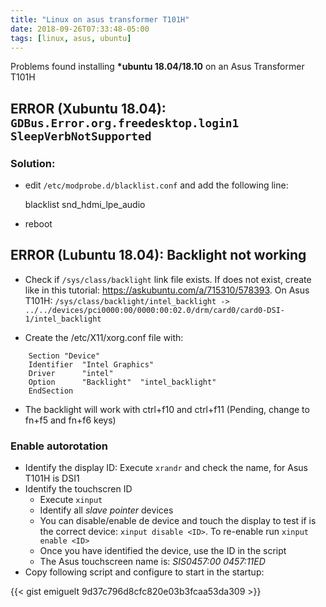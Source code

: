```yaml
---
title: "Linux on asus transformer T101H"
date: 2018-09-26T07:33:48-05:00
tags: [linux, asus, ubuntu]
---
```


Problems found installing  **\*ubuntu 18.04/18.10** on an Asus Transformer T101H

## ERROR (Xubuntu 18.04): ```GDBus.Error.org.freedesktop.login1 SleepVerbNotSupported```

### Solution: 

+ edit `/etc/modprobe.d/blacklist.conf` and add the following line:

    blacklist snd_hdmi_lpe_audio

* reboot

## ERROR (Lubuntu 18.04): Backlight not working

-  Check if `/sys/class/backlight` link file exists.
   If does not exist, create like in this tutorial: https://askubuntu.com/a/715310/578393.
   On Asus T101H: `/sys/class/backlight/intel_backlight -> ../../devices/pci0000:00/0000:00:02.0/drm/card0/card0-DSI-1/intel_backlight`

- Create the /etc/X11/xorg.conf file with:

```
    Section "Device"
    Identifier  "Intel Graphics"
    Driver      "intel"
    Option      "Backlight"  "intel_backlight"
    EndSection
```

- The backlight will work with ctrl+f10 and ctrl+f11 (Pending, change to fn+f5 and fn+f6 keys)

### Enable autorotation

* Identify the display ID: Execute `xrandr` and check the name, for Asus T101H is DSI1
* Identify the touchscren ID
  * Execute `xinput`
  * Identify all *slave pointer* devices
  * You can disable/enable de device and touch the display to test if is the correct device: `xinput disable <ID>`. To re-enable run `xinput enable <ID>`
  * Once you have identified the device, use the ID in the script
  * The Asus touchscreen name is: _SIS0457:00 0457:11ED_
* Copy following script and configure to start in the startup:

{{< gist emiguelt 9d37c796d8cfc820e03b3fcaa53da309 >}}

